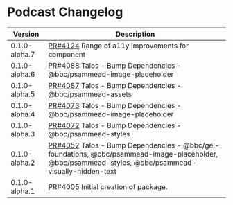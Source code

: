 # Podcast Changelog

<!-- prettier-ignore -->
| Version | Description |
|---------|-------------|
| 0.1.0-alpha.7 | [PR#4124](https://github.com/bbc/psammead/pull/4124) Range of a11y improvements for component |
| 0.1.0-alpha.6 | [PR#4088](https://github.com/bbc/psammead/pull/4088) Talos - Bump Dependencies - @bbc/psammead-image-placeholder |
| 0.1.0-alpha.5 | [PR#4087](https://github.com/bbc/psammead/pull/4087) Talos - Bump Dependencies - @bbc/psammead-assets |
| 0.1.0-alpha.4 | [PR#4073](https://github.com/bbc/psammead/pull/4073) Talos - Bump Dependencies - @bbc/psammead-image-placeholder |
| 0.1.0-alpha.3 | [PR#4072](https://github.com/bbc/psammead/pull/4072) Talos - Bump Dependencies - @bbc/psammead-styles |
| 0.1.0-alpha.2 | [PR#4052](https://github.com/bbc/psammead/pull/4052) Talos - Bump Dependencies - @bbc/gel-foundations, @bbc/psammead-image-placeholder, @bbc/psammead-styles, @bbc/psammead-visually-hidden-text |
| 0.1.0-alpha.1 | [PR#4005](https://github.com/bbc/psammead/pull/4005) Initial creation of package. |
